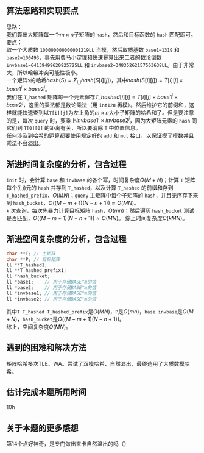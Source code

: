 ## 算法思路和实现要点
思路：  
我们算出大矩阵每一个$m\times n$子矩阵的 `hash`，然后和目标函数的 `hash` 匹配即可。  
要点：  
取一个大质数 `100000000000001219LL` 当模，然后取质基数 `base1=1319` 和 `base2=100493`，事先用费马小定理和快速幂算出来二者的数论倒数 `invbase1=64139499620925725LL` 和 `invbase2=34835262157563638LL`。由于非常大，所以哈希冲突可能性极小。  
一个矩阵`S`的哈希$hash(S)=\Sigma_{i,j} hash(S[i][j])$，其中$hash(S[i][j])=T[i][j]\times base1^i\times base2^j$。  
我们在 `T_hashed` 矩阵每一个元素保存$T\_hashed[i][j]=T[i][j]\times base1^i\times base2^j$，这里的乘法都是数论乘法（用 `int128` 再模）。然后维护它的前缀和，这样就能快速查到以`T[i][j]`为左上角的$m\times n$大小子矩阵的哈希和了。但是要注意的是，每次 `query` 时，要乘上$invbase1^i\times invbase2^j$，因为大矩阵元素的 `hash` 同它们到 `T[0][0]` 的距离有关，所以要消除 `T` 中位置信息。  
任何涉及到哈希的运算都要使用规定好的 `add` 和 `mul` 接口，以保证模了模数并且乘法不会溢出。
## 渐进时间复杂度的分析，包含过程
`init` 时，会计算 `base` 和 `invbase` 的各个幂，时间复杂度$O(M+N)$；计算 `T` 矩阵每个$(i,j)$元的 `hash` 并存到 `T_hashed`，以及计算 `T_hashed` 的前缀和存到 `T_hashed_prefix`，$O(MN)$；`query` 主矩阵中每个子矩阵的 `hash`，并且无序存下来到 `hash_bucket`，$O((M-m+1)(N-n+1)) \approx O(MN)$。  
`k` 次查询，每次先暴力计算目标矩阵 `hash`，$O(mn)$；然后遍历 `hash_bucket` 测试是否匹配，$O((M-m+1)(N-n+1)) \approx O(MN)$。
综上时间复杂度$O(kMN)$。
## 渐进空间复杂度的分析，包含过程
~~~cpp
char **T; // 主矩阵
char **P; // 目标矩阵
ll **T_hashed1;
ll **T_hashed_prefix1;
ll *hash_bucket;
ll *base1;    // 用于存储BASE^m的值
ll *base2;    // 用于存储BASE^m的值
ll *invbase1; // 用于存储BASE^m的值
ll *invbase2; // 用于存储BASE^m的值
~~~
其中`T T_hashed T_hashed_prefix`是$O(MN)$，`P`是$O(mn)$，`base invbase`是$O(M+N)$，`hash_bucket`是$O((M-m+1)(N-n+1))$。  
综上，空间复杂度$O(MN)$。
## 遇到的困难和解决方法
矩阵哈希多次TLE、WA。尝试了双模哈希、自然溢出，最终选用了大质数模哈希。
## 估计完成本题所用时间
10h
## 关于本题的更多感想
第14个点好神奇，是专门做出来卡自然溢出的吗（）